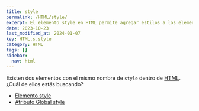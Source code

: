 ```yaml
---
title: style
permalink: /HTML/style/
excerpt: El elemento style en HTML permite agregar estilos a los elementos de una página web.
date: 2023-10-23
last_modified_at: 2024-01-07
key: HTML.s.style
category: HTML
tags: []
sidebar:
  nav: html
---
```


Existen dos elementos con el mismo nombre de `style` dentro de [HTML](https://www.manualweb.net/html/). ¿Cuál de ellos estás buscando?

- [Elemento style](https://www.w3api.com/HTML/style-elemento/)
- [Atributo Global style](https://www.w3api.com/HTML/style-atributo/)

